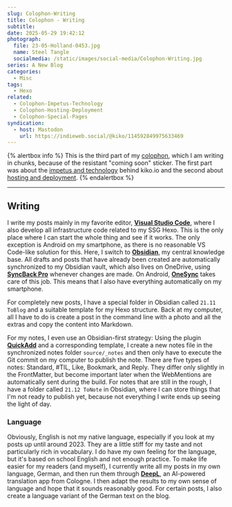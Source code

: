 ```yaml
---
slug: Colophon-Writing
title: Colophon - Writing
subtitle:
date: 2025-05-29 19:42:12
photograph:
  file: 23-05-Holland-0453.jpg
  name: Steel Tangle
  socialmedia: /static/images/social-media/Colophon-Writing.jpg
series: A New Blog
categories:
  - Misc
tags:
  - Hexo
related:
  - Colophon-Impetus-Technology
  - Colophon-Hosting-Deployment
  - Colophon-Special-Pages
syndication:
  - host: Mastodon
    url: https://indieweb.social/@kiko/114592849975633469
---
```


{% alertbox info %}
This is the third part of my [colophon](/Colophon), which I am writing in chunks, because of the resistant "coming soon" sticker. The first part was about the [impetus and technology](/post/Colophon-Impetus-Technology) behind kiko.io and the second about [hosting and deployment](/post/Colophon-Hosting-Deployment).
{% endalertbox %}

---

## Writing

I write my posts mainly in my favorite editor, [**Visual Studio Code**](https://code.visualstudio.com/), where I also develop all infrastructure code related to my SSG Hexo. This is the only place where I can start the whole thing and see if it works. The only exception is Android on my smartphone, as there is no reasonable VS Code-like solution for this. Here, I switch to [**Obsidian**](https://obsidian.md/), my central knowledge base. All drafts and posts that have already been created are automatically synchronized to my Obsidian vault, which also lives on OneDrive, using [**SyncBack Pro**](https://www.2brightsparks.com/syncback/sbpro.html) whenever changes are made. On Android, [**OneSync**](https://play.google.com/store/apps/details?id=com.ttxapps.onesyncv2) takes care of this job. This means that I also have everything automatically on my smartphone.

<!-- more -->

For completely new posts, I have a special folder in Obsidian called ``21.11 ToBlog`` and a suitable template for my Hexo structure. Back at my computer, all I have to do is create a post in the command line with a photo and all the extras and copy the content into Markdown.

For my notes, I even use an Obsidian-first strategy: Using the plugin [**QuickAdd**](https://github.com/chhoumann/quickadd) and a corresponding template, I create a new notes file in the synchronized notes folder ``source/_notes`` and then only have to execute the Git commit on my computer to publish the note. There are five types of notes: Standard, #TIL, Like, Bookmark, and Reply. They differ only slightly in the FrontMatter, but become important later when the WebMentions are automatically sent during the build. For notes that are still in the rough, I have a folder called ``21.12 ToNote`` in Obsidian, where I can store things that I'm not ready to publish yet, because not everything I write ends up seeing the light of day.

### Language

Obviously, English is not my native language, especially if you look at my posts up until around 2023. They are a little stiff for my taste and not particularly rich in vocabulary. I do have my own feeling for the language, but it's based on school English and not enough practice. To make life easier for my readers (and myself), I currently write all my posts in my own language, German, and then run them through [**DeepL**](https://www.deepl.com/de/translator), an AI-powered translation app from Cologne. I then adapt the results to my own sense of language and hope that it sounds reasonably good. For certain posts, I also create a language variant of the German text on the blog.
